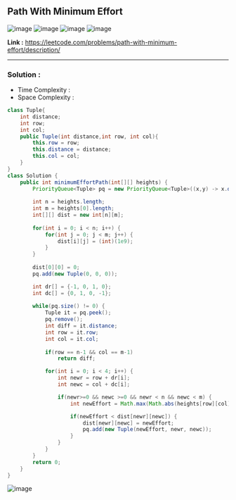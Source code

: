 ## Path With Minimum Effort

![image](https://github.com/alkabharti/Graph/assets/23376002/151fc031-ac0b-4ab3-904c-d169ac50f709)
![image](https://github.com/alkabharti/Graph/assets/23376002/cbb10171-ccf9-4c7b-90fb-5b9bd6082053)
![image](https://github.com/alkabharti/Graph/assets/23376002/55f82b44-47f8-4e0f-a9e5-6eeb4171d1ef)
![image](https://github.com/alkabharti/Graph/assets/23376002/076a0b84-76bc-404d-928a-1aefdc59eb5b)

**Link :** https://leetcode.com/problems/path-with-minimum-effort/description/

----------------------------------------------------------------------------------------------------------------------------------------------------------------------------------------------


### Solution : 

- Time Complexity :
- Space Complexity :


```java
class Tuple{
    int distance;
    int row;
    int col;
    public Tuple(int distance,int row, int col){
        this.row = row;
        this.distance = distance;
        this.col = col; 
    }
}
class Solution {
    public int minimumEffortPath(int[][] heights) {
        PriorityQueue<Tuple> pq = new PriorityQueue<Tuple>((x,y) -> x.distance - y.distance);
    
        int n = heights.length; 
        int m = heights[0].length; 
        int[][] dist = new int[n][m]; 
        
        for(int i = 0; i < n; i++) {
            for(int j = 0; j < m; j++) {
                dist[i][j] = (int)(1e9); 
            }
        }
        
        dist[0][0] = 0; 
        pq.add(new Tuple(0, 0, 0)); 

        int dr[] = {-1, 0, 1, 0}; 
        int dc[] = {0, 1, 0, -1}; 
        
        while(pq.size() != 0) {
            Tuple it = pq.peek(); 
            pq.remove(); 
            int diff = it.distance; 
            int row = it.row; 
            int col = it.col; 
            
            if(row == n-1 && col == m-1) 
                return diff; 

            for(int i = 0; i < 4; i++) {
                int newr = row + dr[i]; 
                int newc = col + dc[i];

                if(newr>=0 && newc >=0 && newr < n && newc < m) {
                    int newEffort = Math.max(Math.abs(heights[row][col] - heights[newr][newc]), diff); 

                    if(newEffort < dist[newr][newc]) {
                        dist[newr][newc] = newEffort; 
                        pq.add(new Tuple(newEffort, newr, newc)); 
                    }
                }
            }
        }
        return 0;
    }
}

```

![image](https://github.com/alkabharti/Graph/assets/23376002/e91fb9ae-8e46-4068-a371-3b277ef8977c)



